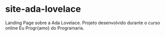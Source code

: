 # site-ada-lovelace
 Landing Page sobre a Ada Lovelace. Projeto desenvolvido durante o curso online Eu Progr{amo} do Programaria. 
